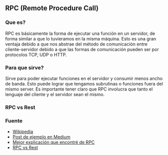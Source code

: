 ## RPC (Remote Procedure Call)

### Que es?
RPC es básicamente la forma de ejecutar una función en un servidor, de forma similar a que lo tuvieramos 
en la misma máquina. Esto es una gran ventaja debido a que nos abstrae del método de comunicación entre 
cliente-servidor debido a que las formas de comunicación pueden ser por protocolos TCP, UDP o HTTP.

### Para que sirve?
Sirve para poder ejecutar funciones en el servidor y consumir menos ancho de banda. Esto puede lograr que 
tengamos subrutinas o funciones fuera del mismo server. Es importante tener claro que RPC involucra 
que tanto el lenguaje del cliente y el servidor sean el mismo.

### RPC vs Rest

### Fuente

* [Wikipedia](https://es.wikipedia.org/wiki/Llamada_a_procedimiento_remoto)
* [Post de ejemplo en Medium](https://link.medium.com/0OHAmcygxab )
* [Mejor explicación que encontré de RPC](https://codingornot.com/que-es-rpc-llamada-a-procedimiento-remoto)
* [RPC vs Rest](https://blog.jscrambler.com/rpc-style-vs-rest-web-apis/)